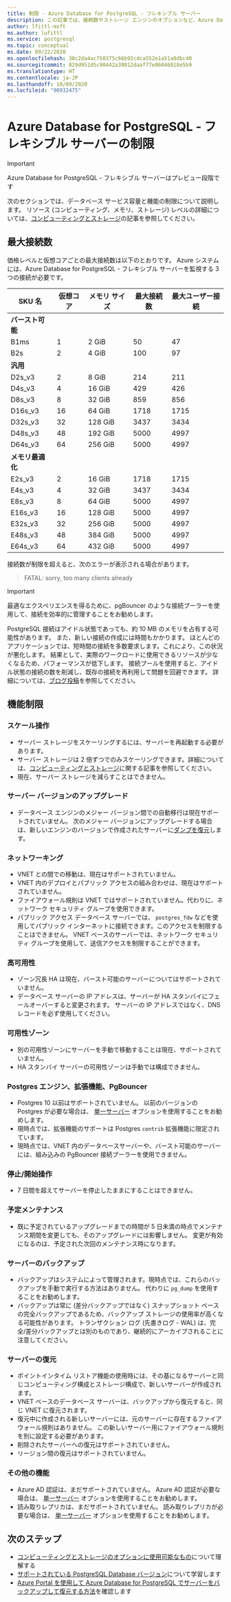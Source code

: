 ```yaml
---
title: 制限 - Azure Database for PostgreSQL - フレキシブル サーバー
description: この記事では、接続数やストレージ エンジンのオプションなど、Azure Database for PostgreSQL - フレキシブル サーバーの制限について説明します。
author: lfittl-msft
ms.author: lufittl
ms.service: postgresql
ms.topic: conceptual
ms.date: 09/22/2020
ms.openlocfilehash: 30c2da4ac750375c66b92cdca552e1a51a8dbc40
ms.sourcegitcommit: 829d951d5c90442a38012daaf77e86046018e5b9
ms.translationtype: HT
ms.contentlocale: ja-JP
ms.lasthandoff: 10/09/2020
ms.locfileid: "90932475"
---
```

# <a name="limits-in-azure-database-for-postgresql---flexible-server"></a>Azure Database for PostgreSQL - フレキシブル サーバーの制限

> [!IMPORTANT]
> Azure Database for PostgreSQL - フレキシブル サーバーはプレビュー段階です

次のセクションでは、データベース サービス容量と機能の制限について説明します。 リソース (コンピューティング、メモリ、ストレージ) レベルの詳細については、[コンピューティングとストレージ](concepts-compute-storage.md)の記事を参照してください。

## <a name="maximum-connections"></a>最大接続数

価格レベルと仮想コアごとの最大接続数は以下のとおりです。 Azure システムには、Azure Database for PostgreSQL - フレキシブル サーバーを監視する 3 つの接続が必要です。

| SKU 名             | 仮想コア | メモリ サイズ | 最大接続数 | 最大ユーザー接続 |
|----------------------|--------|-------------|-----------------|----------------------|
| **バースト可能**        |        |             |                 |                      |
| B1ms                 | 1      | 2 GiB       | 50              | 47                   |
| B2s                  | 2      | 4 GiB       | 100             | 97                   |
| **汎用**  |        |             |                 |                      |
| D2s_v3               | 2      | 8 GiB       | 214             | 211                  |
| D4s_v3               | 4      | 16 GiB      | 429             | 426                  |
| D8s_v3               | 8      | 32 GiB      | 859             | 856                  |
| D16s_v3              | 16     | 64 GiB      | 1718            | 1715                 |
| D32s_v3              | 32     | 128 GiB     | 3437            | 3434                 |
| D48s_v3              | 48     | 192 GiB     | 5000            | 4997                 |
| D64s_v3              | 64     | 256 GiB     | 5000            | 4997                 |
| **メモリ最適化** |        |             |                 |                      |
| E2s_v3               | 2      | 16 GiB      | 1718            | 1715                 |
| E4s_v3               | 4      | 32 GiB      | 3437            | 3434                 |
| E8s_v3               | 8      | 64 GiB      | 5000            | 4997                 |
| E16s_v3              | 16     | 128 GiB     | 5000            | 4997                 |
| E32s_v3              | 32     | 256 GiB     | 5000            | 4997                 |
| E48s_v3              | 48     | 384 GiB     | 5000            | 4997                 |
| E64s_v3              | 64     | 432 GiB     | 5000            | 4997                 |

接続数が制限を超えると、次のエラーが表示される場合があります。
> FATAL:  sorry, too many clients already

> [!IMPORTANT]
> 最適なエクスペリエンスを得るために、pgBouncer のような接続プーラーを使用して、接続を効率的に管理することをお勧めします。

PostgreSQL 接続はアイドル状態であっても、約 10 MB のメモリを占有する可能性があります。 また、新しい接続の作成には時間もかかります。 ほとんどのアプリケーションでは、短時間の接続を多数要求します。これにより、この状況が悪化します。 結果として、実際のワークロードに使用できるリソースが少なくなるため、パフォーマンスが低下します。 接続プールを使用すると、アイドル状態の接続の数を削減し、既存の接続を再利用して問題を回避できます。 詳細については、[ブログ投稿](https://techcommunity.microsoft.com/t5/azure-database-for-postgresql/not-all-postgres-connection-pooling-is-equal/ba-p/825717)を参照してください。

## <a name="functional-limitations"></a>機能制限

### <a name="scale-operations"></a>スケール操作

- サーバー ストレージをスケーリングするには、サーバーを再起動する必要があります。
- サーバー ストレージは 2 倍ずつでのみスケーリングできます。詳細については、[コンピューティングとストレージ](concepts-compute-storage.md)に関する記事を参照してください。
- 現在、サーバー ストレージを減らすことはできません。

### <a name="server-version-upgrades"></a>サーバー バージョンのアップグレード

- データベース エンジンのメジャー バージョン間での自動移行は現在サポートされていません。 次のメジャー バージョンにアップグレードする場合は、新しいエンジンのバージョンで作成されたサーバーに[ダンプを復元](../howto-migrate-using-dump-and-restore.md)します。

### <a name="networking"></a>ネットワーキング

- VNET との間での移動は、現在はサポートされていません。
- VNET 内のデプロイとパブリック アクセスの組み合わせは、現在はサポートされていません。
- ファイアウォール規則は VNET ではサポートされていません。代わりに、ネットワーク セキュリティ グループを使用できます。
- パブリック アクセス データベース サーバーでは、 `postgres_fdw` などを使用してパブリック インターネットに接続できます。このアクセスを制限することはできません。 VNET ベースのサーバーでは、ネットワーク セキュリティ グループを使用して、送信アクセスを制限することができます。

### <a name="high-availability"></a>高可用性

- ゾーン冗長 HA は現在、バースト可能のサーバーについてはサポートされていません。
- データベース サーバーの IP アドレスは、サーバーが HA スタンバイにフェールオーバーすると変更されます。 サーバーの IP アドレスではなく、DNS レコードを必ず使用してください。

### <a name="availability-zones"></a>可用性ゾーン

- 別の可用性ゾーンにサーバーを手動で移動することは現在、サポートされていません。
- HA スタンバイ サーバーの可用性ゾーンは手動では構成できません。

### <a name="postgres-engine-extensions-and-pgbouncer"></a>Postgres エンジン、拡張機能、PgBouncer

- Postgres 10 以前はサポートされていません。 以前のバージョンの Postgres が必要な場合は、 [単一サーバー](../overview-single-server.md) オプションを使用することをお勧めします。
- 現時点では、拡張機能のサポートは Postgres `contrib` 拡張機能に限定されています。
- 現時点では、VNET 内のデータベースサーバーや、バースト可能のサーバーには、組み込みの PgBouncer 接続プーラーを使用できません。

### <a name="stopstart-operation"></a>停止/開始操作

- 7 日間を超えてサーバーを停止したままにすることはできません。

### <a name="scheduled-maintenance"></a>予定メンテナンス

- 既に予定されているアップグレードまでの時間が 5 日未満の時点でメンテナンス期間を変更しても、そのアップグレードには影響しません。 変更が有効になるのは、予定された次回のメンテナンス時になります。

### <a name="backing-up-a-server"></a>サーバーのバックアップ

- バックアップはシステムによって管理されます。現時点では、これらのバックアップを手動で実行する方法はありません。 代わりに `pg_dump` を使用することをお勧めします。
- バックアップは常に (差分バックアップではなく) スナップショット ベースの完全バックアップであるため、バックアップ ストレージの使用率が高くなる可能性があります。 トランザクション ログ (先書きログ - WAL) は、完全/差分バックアップとは別のものであり、継続的にアーカイブされることに注意してください。

### <a name="restoring-a-server"></a>サーバーの復元

- ポイントインタイム リストア機能の使用時には、その基になるサーバーと同じコンピューティング構成とストレージ構成で、新しいサーバーが作成されます。
- VNET ベースのデータベース サーバーは、バックアップから復元すると、同じ VNET に復元されます。
- 復元中に作成される新しいサーバーには、元のサーバーに存在するファイアウォール規則はありません。 この新しいサーバー用にファイアウォール規則を別に設定する必要があります。
- 削除されたサーバーへの復元はサポートされていません。
- リージョン間の復元はサポートされていません。

### <a name="other-features"></a>その他の機能

* Azure AD 認証は、まだサポートされていません。 Azure AD 認証が必要な場合は、 [単一サーバー](../overview-single-server.md) オプションを使用することをお勧めします。
* 読み取りレプリカは、まだサポートされていません。 読み取りレプリカが必要な場合は、 [単一サーバー](../overview-single-server.md) オプションを使用することをお勧めします。


## <a name="next-steps"></a>次のステップ

- [コンピューティングとストレージのオプションに使用可能なもの](concepts-compute-storage.md)について理解する
- [サポートされている PostgreSQL Database バージョン](concepts-supported-versions.md)について学習します
- [Azure Portal を使用して Azure Database for PostgreSQL でサーバーをバックアップして復元する方法](how-to-restore-server-portal.md)を確認します
